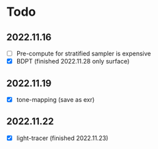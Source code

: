# Todo
## 2022.11.16
- [ ] Pre-compute for stratified sampler is expensive 
- [x] BDPT (finished 2022.11.28 only surface)

## 2022.11.19
- [x] tone-mapping (save as exr)

## 2022.11.22
- [x] light-tracer (finished 2022.11.23)